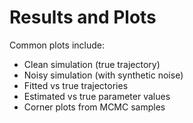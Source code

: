 # Results and Plots

Common plots include:

- Clean simulation (true trajectory)
- Noisy simulation (with synthetic noise)
- Fitted vs true trajectories
- Estimated vs true parameter values
- Corner plots from MCMC samples
